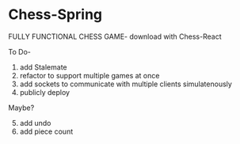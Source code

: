 # Chess-Spring

FULLY FUNCTIONAL CHESS GAME- download with Chess-React 

To Do- 
1. add Stalemate
2. refactor to support multiple games at once
3. add sockets to communicate with multiple clients simulatenously
4. publicly deploy

Maybe?

5. add undo
6. add piece count

